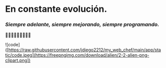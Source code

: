 # En constante evolución.

### ***Siempre adelante, siempre mejorando, siempre programando.***

👨🏼‍💻👨🏼‍💻👨🏼‍💻

![code]([https://raw.githubusercontent.com/jdiego2212/my_web_chef/main/app/static/code.jpeg](https://freepngimg.com/download/alien/2-2-alien-png-clipart.png])
